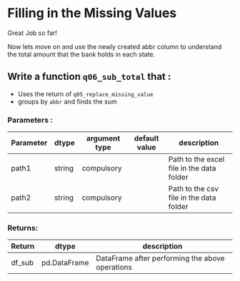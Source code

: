 # Filling in the Missing Values

Great Job so far!

Now lets move on and use the newly created abbr column to understand the total amount that the bank holds in each state.
 
  

## Write a function `q06_sub_total` that :
- Uses the return of `q05_replace_missing_value`  
- groups by `abbr` and finds the sum

### Parameters :
| Parameter | dtype | argument type | default value | description |
| --- | --- | --- | --- | --- |
| path1 | string | compulsory |  | Path to the excel file in the data folder|
| path2 | string | compulsory |  | Path to the csv file in the data folder|
### Returns:
| Return | dtype | description |
| --- | --- | --- |
| df_sub| pd.DataFrame | DataFrame after performing the above operations|

